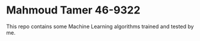 # Mahmoud Tamer 46-9322
 This repo contains some Machine Learning algorithms trained and tested by me. 
